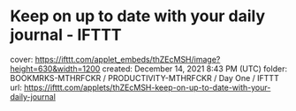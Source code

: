 # Keep on up to date with your daily journal - IFTTT

cover: https://ifttt.com/applet_embeds/thZEcMSH/image?height=630&width=1200
created: December 14, 2021 8:43 PM (UTC)
folder: BOOKMRKS-MTHRFCKR / PRODUCTIVITY-MTHRFCKR / Day One / IFTTT
url: https://ifttt.com/applets/thZEcMSH-keep-on-up-to-date-with-your-daily-journal